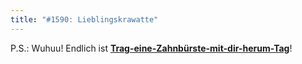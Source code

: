 ```yaml
---
title: "#1590: Lieblingskrawatte"
---
```


P.S.:
Wuhuu! Endlich ist <a href="http://www.fonflatter.de/kalender"><strong>Trag-eine-Zahnbürste-mit-dir-herum-Tag</strong></a>!
